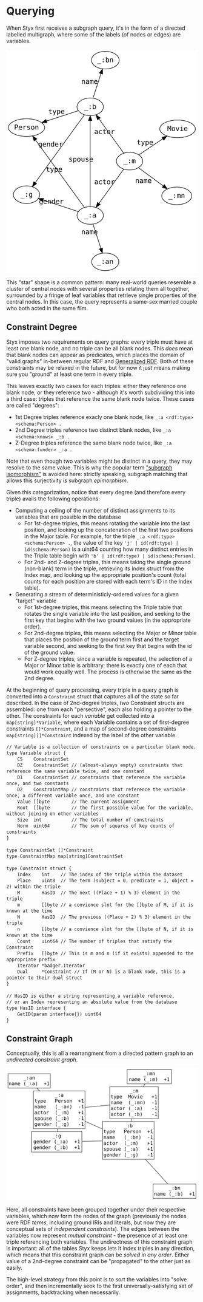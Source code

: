 # Querying

When Styx first receives a subgraph query, it's in the form of a directed labelled multigraph, where some of the labels (of nodes or edges) are variables.

![](query.svg)

This "star" shape is a common pattern: many real-world queries resemble a cluster of central nodes with several properties relating them all together, surrounded by a fringe of leaf variables that retrieve single properties of the central nodes. In this case, the query represents a same-sex married couple who both acted in the same film.

## Constraint Degree

Styx imposes two requirements on query graphs: every triple must have at least one blank node, and no triple can be all blank nodes. This _does_ mean that blank nodes can appear as predicates, which places the domain of "valid graphs" in-between regular RDF and [Generalized RDF](https://www.w3.org/TR/rdf11-concepts/#section-generalized-rdf). Both of these constraints may be relaxed in the future, but for now it just means making sure you "ground" at least one term in every triple.

This leaves exactly two cases for each triples: either they reference one blank node, or they reference two - although it's worth subdividing this into a third case: triples that reference the same blank node twice. These cases are called "degrees":

- 1st Degree triples reference exacly one blank node, like `_:a <rdf:type> <schema:Person> .`
- 2nd Degree triples reference two distinct blank nodes, like `_:a <schema:knows> _:b .`
- Z-Degree triples reference the same blank node twice, like `_:a <schema:funder> _:a .`

Note that even though two variables might be distinct in a query, they may resolve to the same value. This is why the popular term ["subgraph isomorphism"](https://en.wikipedia.org/wiki/Subgraph_isomorphism_problem) is avoided here: strictly speaking, subgraph matching that allows this surjectivity is subgraph _epimorphism_.

Given this categorization, notice that every degree (and therefore every triple) avails the following operations:

- Computing a ceiling of the number of distinct assignments to its variables that are possible in the database
  - For 1st-degree triples, this means rotating the variable into the last position, and looking up the concatenation of the first two positions in the Major table. For example, for the triple `_:a <rdf:type> <schema:Person> .`, the value of the key `'j' | id(rdf:type) | id(schema:Person)` is a uint64 counting how many distinct entries in the Triple table begin with `'b' | id(rdf:type) | id(schema:Person)`.
  - For 2nd- and Z-degree triples, this means taking the single ground (non-blank) term in the triple, retrieving its Index struct from the Index map, and looking up the appropriate position's count (total counts for each position are stored with each term's ID in the Index table).
- Generating a stream of deterministicly-ordered values for a given "target" variable
  - For 1st-degree triples, this means selecting the Triple table that rotates the single variable into the last position, and seeking to the first key that begins with the two ground values (in the appropriate order).
  - For 2nd-degree triples, this means selecting the Major or Minor table that places the position of the ground term first and the target variable second, and seeking to the first key that begins with the id of the ground value.
  - For Z-degree triples, since a variable is repeated, the selection of a Major or Minor table is arbitrary: there is exactly one of each that would work equally well. The process is otherwise the same as the 2nd degree.

At the beginning of query processing, every triple in a query graph is converted into a `Constraint` struct that captures all of the state so far described. In the case of 2nd-degree triples, _two_ Constraint structs are assembled: one from each "persective", each also holding a pointer to the other. The constraints for each _variable_ get collected into a `map[string]*Variable`, where each Variable contains a set of first-degree constraints `[]*Constraint`, and a map of second-degree constraints `map[string][]*Constraint` indexed by the label of the other variable.

```golang
// Variable is a collection of constraints on a particular blank node.
type Variable struct {
	CS    ConstraintSet
	DZ    ConstraintSet // (almost-always empty) constraints that reference the same variable twice, and one constant
	D1    ConstraintSet // constraints that reference the variable once, and two constants
	D2    ConstraintMap // constraints that reference the variable once, a different variable once, and one constant
	Value []byte        // The current assignment
	Root  []byte        // the first possible value for the variable, without joining on other variables
	Size  int           // The total number of constraints
	Norm  uint64        // The sum of squares of key counts of constraints
}

type ConstraintSet []*Constraint
type ConstraintMap map[string]ConstraintSet

type Constraint struct {
	Index    int    // The index of the triple within the dataset
	Place    uint8  // The term (subject = 0, predicate = 1, object = 2) within the triple
	M        HasID  // The next ((Place + 1) % 3) element in the triple
	m        []byte // a convience slot for the []byte of M, if it is known at the time
	N        HasID  // The previous ((Place + 2) % 3) element in the triple
	n        []byte // a convience slot for the []byte of N, if it is known at the time
	Count    uint64 // The number of triples that satisfy the Constraint
	Prefix   []byte // This is m and n (if it exists) appended to the appropriate prefix
	Iterator *badger.Iterator
	Dual     *Constraint // If (M or N) is a blank node, this is a pointer to their dual struct
}

// HasID is either a string representing a variable reference,
// or an Index representing an absolute value from the database
type HasID interface {
	GetID(param interface{}) uint64
}
```

## Constraint Graph

Conceptually, this is all a rearrangment from a directed pattern graph to an _undirected constraint graph_.

![](variable.svg)

Here, all constraints have been grouped together under their respective variables, which now form the nodes of the graph (previously the nodes were RDF _terms_, including ground IRIs and literals, but now they are conceptual sets of _independent constraints_). The edges between the variables now represent _mutual constraint_ - the presence of at least one triple referencing both variables. The undirectness of this constraint graph is important: all of the tables Styx keeps lets it index triples in any direction, which means that this constraint graph can be _solved in any order_. Either value of a 2nd-degree constraint can be "propagated" to the other just as easily.

The high-level strategy from this point is to sort the variables into "solve order", and then incrementally seek to the first universally-satisfying set of assignments, backtracking when necessarily.
